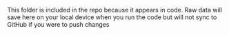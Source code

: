 This folder is included in the repo because it appears in code. Raw data will save here on your local device when you run the code but will not sync to GitHub if you were to push changes

